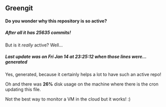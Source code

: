 ## Greengit

#### Do you wonder why this repository is so active?

##### After all it has 25635 commits!

But is it *really* active? Well...

##### Last update was on Fri Jan 14 at 23:25:12 when those lines were... generated

Yes, generated, because it certainly helps a lot to have such an active repo!

Oh and there was **26%** disk usage on the machine
where there is the cron updating this file.

Not the best way to monitor a VM in the cloud but it works! :)
